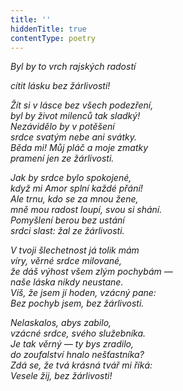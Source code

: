 ```yaml
---
title: ''
hiddenTitle: true
contentType: poetry
---
```


<section>

_Byl by to vrch rajských radostí_

_cítit lásku bez žárlivosti!_

</section>

<section>

_Žít si v lásce bez všech podezření,  
byl by život milenců tak sladký!  
Nezávidělo by v potěšení  
srdce svatým nebe ani svátky.  
Běda mi! Můj pláč a moje zmatky  
pramení jen ze žárlivosti._

</section>

<section>

_Jak by srdce bylo spokojené,  
když mi Amor splní každé přání!  
Ale trnu, kdo se za mnou žene,  
mně mou radost loupí, svou si shání.  
Pomyšlení berou bez ustání  
srdci slast: žal ze žárlivosti._

</section>

<section>

_V tvoji šlechetnost já tolik mám  
víry, věrné srdce milované,  
že dáš výhost všem zlým pochybám —  
naše láska nikdy neustane.  
Víš, že jsem jí hoden, vzácný pane:  
Bez pochyb jsem, bez žárlivosti._

</section>

<section>

_Nelaskalos, abys zabilo,  
vzácné srdce, svého služebníka.  
Je tak věrný — ty bys zradilo,  
do zoufalství hnalo nešťastníka?  
Zdá se, že tvá krásná tvář mi říká:  
Vesele žij, bez žárlivosti!_

</section>
